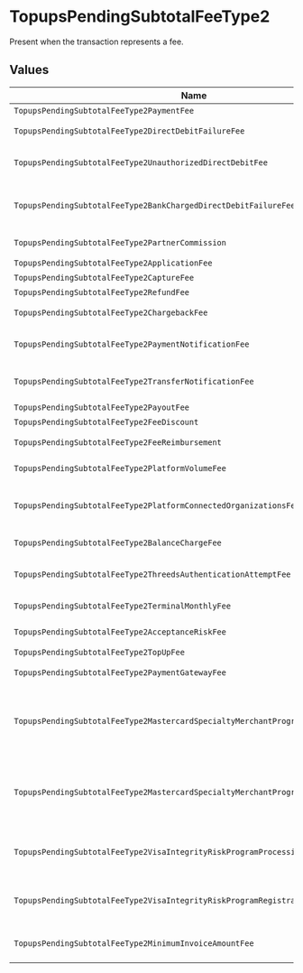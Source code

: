 # TopupsPendingSubtotalFeeType2

Present when the transaction represents a fee.


## Values

| Name                                                                             | Value                                                                            |
| -------------------------------------------------------------------------------- | -------------------------------------------------------------------------------- |
| `TopupsPendingSubtotalFeeType2PaymentFee`                                        | payment-fee                                                                      |
| `TopupsPendingSubtotalFeeType2DirectDebitFailureFee`                             | direct-debit-failure-fee                                                         |
| `TopupsPendingSubtotalFeeType2UnauthorizedDirectDebitFee`                        | unauthorized-direct-debit-fee                                                    |
| `TopupsPendingSubtotalFeeType2BankChargedDirectDebitFailureFee`                  | bank-charged-direct-debit-failure-fee                                            |
| `TopupsPendingSubtotalFeeType2PartnerCommission`                                 | partner-commission                                                               |
| `TopupsPendingSubtotalFeeType2ApplicationFee`                                    | application-fee                                                                  |
| `TopupsPendingSubtotalFeeType2CaptureFee`                                        | capture-fee                                                                      |
| `TopupsPendingSubtotalFeeType2RefundFee`                                         | refund-fee                                                                       |
| `TopupsPendingSubtotalFeeType2ChargebackFee`                                     | chargeback-fee                                                                   |
| `TopupsPendingSubtotalFeeType2PaymentNotificationFee`                            | payment-notification-fee                                                         |
| `TopupsPendingSubtotalFeeType2TransferNotificationFee`                           | transfer-notification-fee                                                        |
| `TopupsPendingSubtotalFeeType2PayoutFee`                                         | payout-fee                                                                       |
| `TopupsPendingSubtotalFeeType2FeeDiscount`                                       | fee-discount                                                                     |
| `TopupsPendingSubtotalFeeType2FeeReimbursement`                                  | fee-reimbursement                                                                |
| `TopupsPendingSubtotalFeeType2PlatformVolumeFee`                                 | platform-volume-fee                                                              |
| `TopupsPendingSubtotalFeeType2PlatformConnectedOrganizationsFee`                 | platform-connected-organizations-fee                                             |
| `TopupsPendingSubtotalFeeType2BalanceChargeFee`                                  | balance-charge-fee                                                               |
| `TopupsPendingSubtotalFeeType2ThreedsAuthenticationAttemptFee`                   | 3ds-authentication-attempt-fee                                                   |
| `TopupsPendingSubtotalFeeType2TerminalMonthlyFee`                                | terminal-monthly-fee                                                             |
| `TopupsPendingSubtotalFeeType2AcceptanceRiskFee`                                 | acceptance-risk-fee                                                              |
| `TopupsPendingSubtotalFeeType2TopUpFee`                                          | top-up-fee                                                                       |
| `TopupsPendingSubtotalFeeType2PaymentGatewayFee`                                 | payment-gateway-fee                                                              |
| `TopupsPendingSubtotalFeeType2MastercardSpecialtyMerchantProgramProcessingFee`   | mastercard-specialty-merchant-program-processing-fee                             |
| `TopupsPendingSubtotalFeeType2MastercardSpecialtyMerchantProgramRegistrationFee` | mastercard-specialty-merchant-program-registration-fee                           |
| `TopupsPendingSubtotalFeeType2VisaIntegrityRiskProgramProcessingFee`             | visa-integrity-risk-program-processing-fee                                       |
| `TopupsPendingSubtotalFeeType2VisaIntegrityRiskProgramRegistrationFee`           | visa-integrity-risk-program-registration-fee                                     |
| `TopupsPendingSubtotalFeeType2MinimumInvoiceAmountFee`                           | minimum-invoice-amount-fee                                                       |